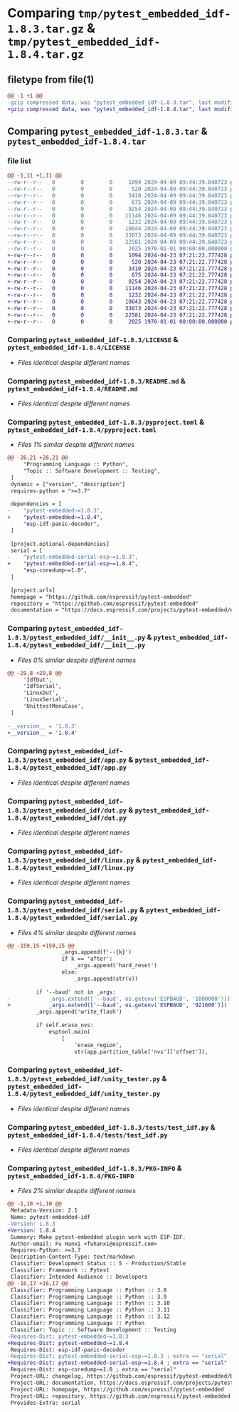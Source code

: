 # Comparing `tmp/pytest_embedded_idf-1.8.3.tar.gz` & `tmp/pytest_embedded_idf-1.8.4.tar.gz`

## filetype from file(1)

```diff
@@ -1 +1 @@
-gzip compressed data, was "pytest_embedded_idf-1.8.3.tar", last modified: Fri Jan  1 00:00:00 2016, max compression
+gzip compressed data, was "pytest_embedded_idf-1.8.4.tar", last modified: Fri Jan  1 00:00:00 2016, max compression
```

## Comparing `pytest_embedded_idf-1.8.3.tar` & `pytest_embedded_idf-1.8.4.tar`

### file list

```diff
@@ -1,11 +1,11 @@
--rw-r--r--   0        0        0     1094 2024-04-09 09:44:39.840723 pytest_embedded_idf-1.8.3/LICENSE
--rw-r--r--   0        0        0      520 2024-04-09 09:44:39.840723 pytest_embedded_idf-1.8.3/README.md
--rw-r--r--   0        0        0     3410 2024-04-09 09:44:39.840723 pytest_embedded_idf-1.8.3/pyproject.toml
--rw-r--r--   0        0        0      675 2024-04-09 09:44:39.840723 pytest_embedded_idf-1.8.3/pytest_embedded_idf/__init__.py
--rw-r--r--   0        0        0     9254 2024-04-09 09:44:39.840723 pytest_embedded_idf-1.8.3/pytest_embedded_idf/app.py
--rw-r--r--   0        0        0    11146 2024-04-09 09:44:39.840723 pytest_embedded_idf-1.8.3/pytest_embedded_idf/dut.py
--rw-r--r--   0        0        0     1232 2024-04-09 09:44:39.840723 pytest_embedded_idf-1.8.3/pytest_embedded_idf/linux.py
--rw-r--r--   0        0        0    10044 2024-04-09 09:44:39.840723 pytest_embedded_idf-1.8.3/pytest_embedded_idf/serial.py
--rw-r--r--   0        0        0    33073 2024-04-09 09:44:39.840723 pytest_embedded_idf-1.8.3/pytest_embedded_idf/unity_tester.py
--rw-r--r--   0        0        0    22581 2024-04-09 09:44:39.840723 pytest_embedded_idf-1.8.3/tests/test_idf.py
--rw-r--r--   0        0        0     2025 1970-01-01 00:00:00.000000 pytest_embedded_idf-1.8.3/PKG-INFO
+-rw-r--r--   0        0        0     1094 2024-04-23 07:21:22.777428 pytest_embedded_idf-1.8.4/LICENSE
+-rw-r--r--   0        0        0      520 2024-04-23 07:21:22.777428 pytest_embedded_idf-1.8.4/README.md
+-rw-r--r--   0        0        0     3410 2024-04-23 07:21:22.777428 pytest_embedded_idf-1.8.4/pyproject.toml
+-rw-r--r--   0        0        0      675 2024-04-23 07:21:22.777428 pytest_embedded_idf-1.8.4/pytest_embedded_idf/__init__.py
+-rw-r--r--   0        0        0     9254 2024-04-23 07:21:22.777428 pytest_embedded_idf-1.8.4/pytest_embedded_idf/app.py
+-rw-r--r--   0        0        0    11146 2024-04-23 07:21:22.777428 pytest_embedded_idf-1.8.4/pytest_embedded_idf/dut.py
+-rw-r--r--   0        0        0     1232 2024-04-23 07:21:22.777428 pytest_embedded_idf-1.8.4/pytest_embedded_idf/linux.py
+-rw-r--r--   0        0        0    10043 2024-04-23 07:21:22.777428 pytest_embedded_idf-1.8.4/pytest_embedded_idf/serial.py
+-rw-r--r--   0        0        0    33073 2024-04-23 07:21:22.777428 pytest_embedded_idf-1.8.4/pytest_embedded_idf/unity_tester.py
+-rw-r--r--   0        0        0    22581 2024-04-23 07:21:22.777428 pytest_embedded_idf-1.8.4/tests/test_idf.py
+-rw-r--r--   0        0        0     2025 1970-01-01 00:00:00.000000 pytest_embedded_idf-1.8.4/PKG-INFO
```

### Comparing `pytest_embedded_idf-1.8.3/LICENSE` & `pytest_embedded_idf-1.8.4/LICENSE`

 * *Files identical despite different names*

### Comparing `pytest_embedded_idf-1.8.3/README.md` & `pytest_embedded_idf-1.8.4/README.md`

 * *Files identical despite different names*

### Comparing `pytest_embedded_idf-1.8.3/pyproject.toml` & `pytest_embedded_idf-1.8.4/pyproject.toml`

 * *Files 1% similar despite different names*

```diff
@@ -26,21 +26,21 @@
     "Programming Language :: Python",
     "Topic :: Software Development :: Testing",
 ]
 dynamic = ["version", "description"]
 requires-python = ">=3.7"
 
 dependencies = [
-    "pytest-embedded~=1.8.3",
+    "pytest-embedded~=1.8.4",
     "esp-idf-panic-decoder",
 ]
 
 [project.optional-dependencies]
 serial = [
-    "pytest-embedded-serial-esp~=1.8.3",
+    "pytest-embedded-serial-esp~=1.8.4",
     "esp-coredump~=1.0",
 ]
 
 [project.urls]
 homepage = "https://github.com/espressif/pytest-embedded"
 repository = "https://github.com/espressif/pytest-embedded"
 documentation = "https://docs.espressif.com/projects/pytest-embedded/en/latest/"
```

### Comparing `pytest_embedded_idf-1.8.3/pytest_embedded_idf/__init__.py` & `pytest_embedded_idf-1.8.4/pytest_embedded_idf/__init__.py`

 * *Files 0% similar despite different names*

```diff
@@ -29,8 +29,8 @@
     'IdfDut',
     'IdfSerial',
     'LinuxDut',
     'LinuxSerial',
     'UnittestMenuCase',
 ]
 
-__version__ = '1.8.3'
+__version__ = '1.8.4'
```

### Comparing `pytest_embedded_idf-1.8.3/pytest_embedded_idf/app.py` & `pytest_embedded_idf-1.8.4/pytest_embedded_idf/app.py`

 * *Files identical despite different names*

### Comparing `pytest_embedded_idf-1.8.3/pytest_embedded_idf/dut.py` & `pytest_embedded_idf-1.8.4/pytest_embedded_idf/dut.py`

 * *Files identical despite different names*

### Comparing `pytest_embedded_idf-1.8.3/pytest_embedded_idf/linux.py` & `pytest_embedded_idf-1.8.4/pytest_embedded_idf/linux.py`

 * *Files identical despite different names*

### Comparing `pytest_embedded_idf-1.8.3/pytest_embedded_idf/serial.py` & `pytest_embedded_idf-1.8.4/pytest_embedded_idf/serial.py`

 * *Files 4% similar despite different names*

```diff
@@ -159,15 +159,15 @@
                 _args.append(f'--{k}')
                 if k == 'after':
                     _args.append('hard_reset')
                 else:
                     _args.append(str(v))
 
         if '--baud' not in _args:
-            _args.extend(['--baud', os.getenv('ESPBAUD', '1000000')])
+            _args.extend(['--baud', os.getenv('ESPBAUD', '921600')])
         _args.append('write_flash')
 
         if self.erase_nvs:
             esptool.main(
                 [
                     'erase_region',
                     str(app.partition_table['nvs']['offset']),
```

### Comparing `pytest_embedded_idf-1.8.3/pytest_embedded_idf/unity_tester.py` & `pytest_embedded_idf-1.8.4/pytest_embedded_idf/unity_tester.py`

 * *Files identical despite different names*

### Comparing `pytest_embedded_idf-1.8.3/tests/test_idf.py` & `pytest_embedded_idf-1.8.4/tests/test_idf.py`

 * *Files identical despite different names*

### Comparing `pytest_embedded_idf-1.8.3/PKG-INFO` & `pytest_embedded_idf-1.8.4/PKG-INFO`

 * *Files 2% similar despite different names*

```diff
@@ -1,10 +1,10 @@
 Metadata-Version: 2.1
 Name: pytest-embedded-idf
-Version: 1.8.3
+Version: 1.8.4
 Summary: Make pytest-embedded plugin work with ESP-IDF.
 Author-email: Fu Hanxi <fuhanxi@espressif.com>
 Requires-Python: >=3.7
 Description-Content-Type: text/markdown
 Classifier: Development Status :: 5 - Production/Stable
 Classifier: Framework :: Pytest
 Classifier: Intended Audience :: Developers
@@ -16,17 +16,17 @@
 Classifier: Programming Language :: Python :: 3.8
 Classifier: Programming Language :: Python :: 3.9
 Classifier: Programming Language :: Python :: 3.10
 Classifier: Programming Language :: Python :: 3.11
 Classifier: Programming Language :: Python :: 3.12
 Classifier: Programming Language :: Python
 Classifier: Topic :: Software Development :: Testing
-Requires-Dist: pytest-embedded~=1.8.3
+Requires-Dist: pytest-embedded~=1.8.4
 Requires-Dist: esp-idf-panic-decoder
-Requires-Dist: pytest-embedded-serial-esp~=1.8.3 ; extra == "serial"
+Requires-Dist: pytest-embedded-serial-esp~=1.8.4 ; extra == "serial"
 Requires-Dist: esp-coredump~=1.0 ; extra == "serial"
 Project-URL: changelog, https://github.com/espressif/pytest-embedded/blob/main/CHANGELOG.md
 Project-URL: documentation, https://docs.espressif.com/projects/pytest-embedded/en/latest/
 Project-URL: homepage, https://github.com/espressif/pytest-embedded
 Project-URL: repository, https://github.com/espressif/pytest-embedded
 Provides-Extra: serial
```


